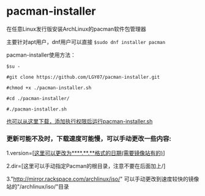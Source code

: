 # pacman-installer
在任意Linux发行版安装ArchLinux的pacman软件包管理器

主要针对apt用户，dnf用户可以直接
`$sudo dnf installer pacman`

pacman-installer使用方法：

`$su -`

`#git clone https://github.com/LGY07/pacman-installer.git`

`#chmod +x ./pacman-installer.sh`

`#cd ./pacman-installer/`

`#./pacman-installer.sh`

[也可以从这里下载，添加执行权限后运行pacman-installer.sh](https://github.com/LGY07/pacman-installer/releases)

### 更新可能不及时，下载速度可能慢，可以手动更改一些内容:

1.version=[[这里可以更改为****.**.**格式的日期(需要镜像站有的)](http://mirror.rackspace.com/archlinux/iso/)]

2.dir=[这里可以手动指定Pacman的根目录，注意不要在后面加上/]

3."http://mirror.rackspace.com/archlinux/iso/" 可以手动更改到速度较快的镜像站的"/archlinux/iso/"目录

